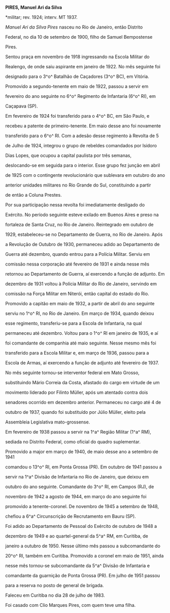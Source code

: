 **PIRES, Manuel Ari da Silva**



\*militar; rev. 1924; interv. MT 1937.



*Manuel Ari da Silva Pires* nasceu no Rio de Janeiro, então Distrito

Federal, no dia 10 de setembro de 1900, filho de Samuel Bempostense

Pires.



Sentou praça em novembro de 1918 ingressando na Escola Militar do

Realengo, de onde saiu aspirante em janeiro de 1922. No mês seguinte foi

designado para o 3^o^ Batalhão de Caçadores (3^o^ BC), em Vitória.

Promovido a segundo-tenente em maio de 1922, passou a servir em

fevereiro do ano seguinte no 6^o^ Regimento de Infantaria (6^o^ RI), em

Caçapava (SP).



Em fevereiro de 1924 foi transferido para o 4^o^ BC, em São Paulo, e

recebeu a patente de primeiro-tenente. Em maio desse ano foi novamente

transferido para o 6^o^ RI. Com a adesão desse regimento à Revolta de 5

de Julho de 1924, integrou o grupo de rebeldes comandados por Isidoro

Dias Lopes, que ocupou a capital paulista por três semanas,

deslocando-se em seguida para o interior. Esse grupo fez junção em abril

de 1925 com o contingente revolucionário que sublevara em outubro do ano

anterior unidades militares no Rio Grande do Sul, constituindo a partir

de então a Coluna Prestes.



Por sua participação nessa revolta foi imediatamente desligado do

Exército. No período seguinte esteve exilado em Buenos Aires e preso na

fortaleza de Santa Cruz, no Rio de Janeiro. Reintegrado em outubro de

1929, estabeleceu-se no Departamento de Guerra, no Rio de Janeiro. Após

a Revolução de Outubro de 1930, permaneceu adido ao Departamento de

Guerra até dezembro, quando entrou para a Polícia Militar. Serviu em

comissão nessa corporação até fevereiro de 1931 e ainda nesse mês

retornou ao Departamento de Guerra, aí exercendo a função de adjunto. Em

dezembro de 1931 voltou à Polícia Militar do Rio de Janeiro, servindo em

comissão na Força Militar em Niterói, então capital do estado do Rio.



Promovido a capitão em maio de 1932, a partir de abril do ano seguinte

serviu no 1^o^ RI, no Rio de Janeiro. Em março de 1934, quando deixou

esse regimento, transferiu-se para a Escola de Infantaria, na qual

permaneceu até dezembro. Voltou para o 1^o^ RI em janeiro de 1935, e aí

foi comandante de companhia até maio seguinte. Nesse mesmo mês foi

transferido para a Escola Militar e, em março de 1936, passou para a

Escola de Armas, aí exercendo a função de adjunto até fevereiro de 1937.



No mês seguinte tornou-se interventor federal em Mato Grosso,

substituindo Mário Correia da Costa, afastado do cargo em virtude de um

movimento liderado por Filinto Müller, após um atentado contra dois

senadores ocorrido em dezembro anterior. Permaneceu no cargo até 4 de

outubro de 1937, quando foi substituído por Júlio Müller, eleito pela

Assembleia Legislativa mato-grossense.



Em fevereiro de 1938 passou a servir na 1^a^ Região Militar (1^a^ RM),

sediada no Distrito Federal, como oficial do quadro suplementar.

Promovido a major em março de 1940, de maio desse ano a setembro de 1941

comandou o 13^o^ RI, em Ponta Grossa (PR). Em outubro de 1941 passou a

servir na 1^a^ Divisão de Infantaria no Rio de Janeiro, que deixou em

outubro do ano seguinte. Comandante do 3^o^ RI, em Campos (RJ), de

novembro de 1942 a agosto de 1944, em março do ano seguinte foi

promovido a tenente-coronel. De novembro de 1945 a setembro de 1948,

chefiou a 6^a^ Circunscrição de Recrutamento em Bauru (SP).



Foi adido ao Departamento de Pessoal do Exército de outubro de 1948 a

dezembro de 1949 e ao quartel-general da 5^a^ RM, em Curitiba, de

janeiro a outubro de 1950. Nesse último mês passou a subcomandante do

20^o^ RI, também em Curitiba. Promovido a coronel em maio de 1951, ainda

nesse mês tornou-se subcomandante da 5^a^ Divisão de Infantaria e

comandante da guarnição de Ponta Grossa (PR). Em julho de 1951 passou

para a reserva no posto de general de brigada.



Faleceu em Curitiba no dia 28 de julho de 1983.



Foi casado com Clio Marques Pires, com quem teve uma filha.



